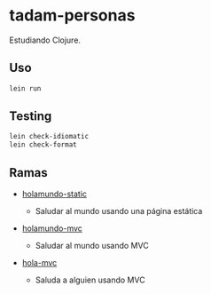 # tadam-personas

Estudiando Clojure.

## Uso

```sh
lein run
```

## Testing

``` sh
lein check-idiomatic
lein check-format
```

## Ramas

- [holamundo-static](https://github.com/akobashikawa/tadam-personas/tree/holamundo-static)
    - Saludar al mundo usando una página estática

- [holamundo-mvc](https://github.com/akobashikawa/tadam-personas/tree/holamundo-mvc)
    - Saludar al mundo usando MVC

- [hola-mvc](https://github.com/akobashikawa/tadam-personas/tree/hola-mvc)
    - Saluda a alguien usando MVC
